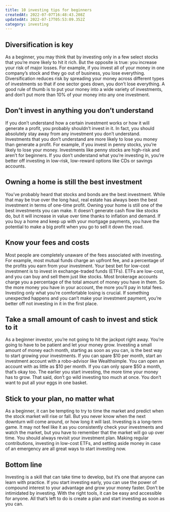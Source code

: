 ```yaml
---
title: 10 investing tips for beginners
createdAt: 2022-07-07T16:48:43.208Z
updatedAt: 2022-07-17T05:53:09.352Z
category: investing
---
```


## Diversification is key

As a beginner, you may think that by investing only in a few select stocks that you’re more likely to hit it rich. But the opposite is true: you increase your risk of major losses. For example, if you invest all of your money in one company’s stock and they go out of business, you lose everything.
Diversification reduces risk by spreading your money across different types of investments so that if one sector goes down, you don’t lose everything. A good rule of thumb is to put your money into a wide variety of investments, and don’t put more than 10% of your money into any one investment.

## Don’t invest in anything you don’t understand

If you don’t understand how a certain investment works or how it will generate a profit, you probably shouldn’t invest in it. In fact, you should absolutely stay away from any investment you don’t understand.
Investments that you don’t understand are more likely to lose you money than generate a profit. For example, if you invest in penny stocks, you’re likely to lose your money.
Investments like penny stocks are high-risk and aren’t for beginners.
If you don’t understand what you’re investing in, you’re better off investing in low-risk, low-reward options like CDs or savings accounts.

## Owning a home is still the best investment

You’ve probably heard that stocks and bonds are the best investment. While that may be true over the long haul, real estate has always been the best investment in terms of one-time profit.
Owning your home is still one of the best investments you can make. It doesn’t generate cash flow like stocks do, but it will increase in value over time thanks to inflation and demand.
If you buy a home and keep up with your mortgage payments, you have the potential to make a big profit when you go to sell it down the road.

## Know your fees and costs

Most people are completely unaware of the fees associated with investing. For example, most mutual funds charge an upfront fee, and a percentage of the profits you earn from your investment.
Your best bet for low-cost investment is to invest in exchange-traded funds (ETFs). ETFs are low-cost, and you can buy and sell them just like stocks.
Most brokerage accounts charge you a percentage of the total amount of money you have in them. So the more money you have in your account, the more you’ll pay in total fees.
Investing only what you’re comfortable losing is crucial. If something unexpected happens and you can’t make your investment payment, you’re better off not investing in it in the first place.

## Take a small amount of cash to invest and stick to it

As a beginner investor, you’re not going to hit the jackpot right away. You’re going to have to be patient and let your money grow.
Investing a small amount of money each month, starting as soon as you can, is the best way to start growing your investments.
If you can spare $10 per month, start an investment account with a robo-advisor like Wealthsimple. You can open an account with as little as $10 per month.
If you can only spare $50 a month, that’s okay too. The earlier you start investing, the more time your money has to grow.
That said, don’t go wild investing too much at once. You don’t want to put all your eggs in one basket.

## Stick to your plan, no matter what

As a beginner, it can be tempting to try to time the market and predict when the stock market will rise or fall. But you never know when the next downturn will come around, or how long it will last.
Investing is a long-term game. It may not feel like it as you consistently check your investments and watch the market, but you have to remember that the market will go up over time.
You should always revisit your investment plan. Making regular contributions, investing in low-cost ETFs, and setting aside money in case of an emergency are all great ways to start investing now.

## Bottom line

Investing is a skill that can take time to develop, but it’s one that anyone can learn with practice.
If you start investing early, you can use the power of compound interest to your advantage and grow your money faster.
Don’t be intimidated by investing. With the right tools, it can be easy and accessible for anyone.
All that’s left to do is create a plan and start investing as soon as you can.
